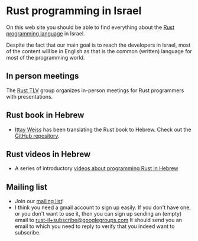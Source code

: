 # Rust programming in Israel

On this web site you should be able to find everything about the [Rust programming language](https://www.rust-lang.org/) in Israel.

Despite the fact that our main goal is to reach the developers in Israel, most of the content will be in English
as that is the common (written) language for most of the programming world.

## In person meetings

The [Rust TLV](/tlv) group organizes in-person meetings for Rust programmers with presentations.


## Rust book in Hebrew

* [Ittay Weiss](https://github.com/IttayWeiss/) has been translating the Rust book to Hebrew. Check out the [GitHub repository](https://github.com/IttayWeiss/rustbook-heb).


## Rust videos in Hebrew

* A series of introductory [videos about programming Rust in Hebrew](https://he.code-maven.com/rust)

## Mailing list

* Join our [mailing list](https://groups.google.com/g/rust-il/)!
* I think you need a gmail account to sign up easily. If you don't have one, or you don't want to use it, then you can sign up sending an (empty) email to rust-il+subscribe@googlegroups.com It should send you an email to which you need to reply to verify that you indeed want to subscribe.

<!--
## Rust Training in Israel in Hebrew or English

* [Gabor Szabo](https://szabgab.com/), who maintains this site as well, offers Rust training courses.
-->

